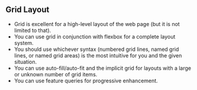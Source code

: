## Grid Layout
- Grid is excellent for a high-level layout of the web page (but it is not limited
to that).
- You can use grid in conjunction with flexbox for a complete layout system.
- You should use whichever syntax (numbered grid lines, named grid lines, or
named grid areas) is the most intuitive for you and the given situation.
- You can use auto-fill/auto-fit and the implicit grid for layouts with a large or
unknown number of grid items.
- You can use feature queries for progressive enhancement.